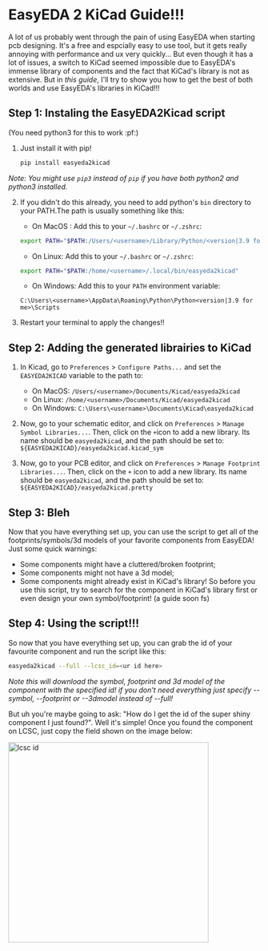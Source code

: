# EasyEDA 2 KiCad Guide!!!

A lot of us probably went through the pain of using EasyEDA when starting pcb designing. It's a free and espcially easy to use tool, but it gets really annoying with performance and ux very quickly... But even though it has a lot of issues, a switch to KiCad seemed impossible due to EasyEDA's immense library of components and the fact that KiCad's library is not as extensive. But in _this guide_, I'll try to show you how to get the best of both worlds and use EasyEDA's libraries in KiCad!!!

## Step 1: Instaling the EasyEDA2Kicad script

(You need python3 for this to work :pf:)

1. Just install it with pip!
    ```bash
    pip install easyeda2kicad
    ```

_Note: You might use `pip3` instead of `pip` if you have both python2 and python3 installed._

2. If you didn't do this already, you need to add python's `bin` directory to your PATH.The path is usually something like this:
    - On MacOS :
    Add this to your `~/.bashrc` or `~/.zshrc`:
    ```bash
    export PATH="$PATH:/Users/<username>/Library/Python/<version|3.9 for me>/bin/easyeda2kicad
    ```
    - On Linux:
    Add this to your `~/.bashrc` or `~/.zshrc`:
    ```bash
    export PATH="$PATH:/home/<username>/.local/bin/easyeda2kicad"
    ```
    - On Windows:
    Add this to your `PATH` environment variable:
    ```
    C:\Users\<username>\AppData\Roaming\Python\Python<version|3.9 for me>\Scripts
    ```

3. Restart your terminal to apply the changes!!

## Step 2: Adding the generated librairies to KiCad

1. In Kicad, go to `Preferences` > `Configure Paths...` and set the `EASYEDA2KICAD` variable to the path to:
    - On MacOS: `/Users/<username>/Documents/Kicad/easyeda2kicad`
    - On Linux: `/home/<username>/Documents/Kicad/easyeda2kicad`
    - On Windows: `C:\Users\<username>\Documents\Kicad\easyeda2kicad`

2. Now, go to your schematic editor, and click on `Preferences` > `Manage Symbol Libraries...`. Then, click on the `+`icon to add a new library. Its name should be `easyeda2kicad`, and the path should be set to: `${EASYEDA2KICAD}/easyeda2kicad.kicad_sym`

3. Now, go to your PCB editor, and click on `Preferences` > `Manage Footprint Libraries...`. Then, click on the `+` icon to add a new library. Its name should be `easyeda2kicad`, and the path should be set to: `${EASYEDA2KICAD}/easyeda2kicad.pretty`

## Step 3: Bleh

Now that you have everything set up, you can use the script to get all of the footprints/symbols/3d models of your favorite components from EasyEDA!
Just some quick warnings:
- Some components might have a cluttered/broken footprint;
- Some components might not have a 3d model;
- Some components might already exist in KiCad's library!
So before you use this script, try to search for the component in KiCad's library first or even design your own symbol/footprint! (a guide soon fs)

## Step 4: Using the script!!!

So now that you have everything set up, you can grab the id of your favourite component and run the
script like this:
```bash
easyeda2kicad --full --lcsc_id=<ur id here>
```
_Note this will download the symbol, footprint and 3d model of the component with the specified id! if you don't need everything just specify --symbol, --footprint or --3dmodel instead of --full!_

But uh you're maybe going to ask: "How do I get the id of the super shiny component I just found?". Well it's simple! Once you found the component on LCSC, just copy the field shown on the image below:

<img src="https://files.catbox.moe/3nolx5.png" width="400" alt="lcsc id">
